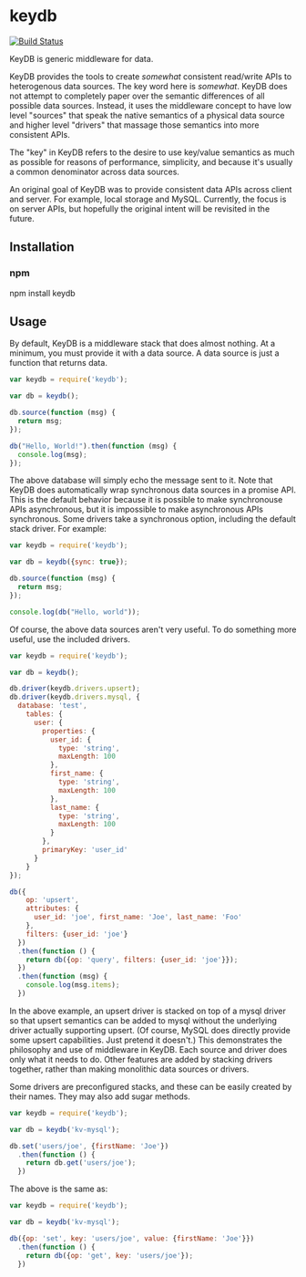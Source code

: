 keydb
=====

[![Build Status](https://secure.travis-ci.org/apto/keydb.png)](http://travis-ci.org/apto/keydb)

KeyDB is generic middleware for data.

KeyDB provides the tools to create *somewhat* consistent read/write APIs to
heterogenous data sources. The key word here is *somewhat*. KeyDB does not
attempt to completely paper over the semantic differences of all possible data
sources. Instead, it uses the middleware concept to have low level "sources"
that speak the native semantics of a physical data source and higher level
"drivers" that massage those semantics into more consistent APIs.

The "key" in KeyDB refers to the desire to use key/value semantics as much as
possible for reasons of performance, simplicity, and because it's usually a
common denominator across data sources.

An original goal of KeyDB was to provide consistent data APIs across client and
server. For example, local storage and MySQL. Currently, the focus is on server
APIs, but hopefully the original intent will be revisited in the future.

## Installation

### npm

npm install keydb

## Usage

By default, KeyDB is a middleware stack that does almost nothing. At a minimum,
you must provide it with a data source. A data source is just a function that
returns data.

```js
var keydb = require('keydb');

var db = keydb();

db.source(function (msg) {
  return msg;
});

db("Hello, World!").then(function (msg) {
  console.log(msg);
});
```

The above database will simply echo the message sent to it. Note that KeyDB
does automatically wrap synchronous data sources in a promise API. This is the
default behavior because it is possible to make synchronouse APIs asynchronous,
but it is impossible to make asynchronous APIs synchronous. Some drivers take
a synchronous option, including the default stack driver. For example:

```js
var keydb = require('keydb');

var db = keydb({sync: true});

db.source(function (msg) {
  return msg;
});

console.log(db("Hello, world"));
```

Of course, the above data sources aren't very useful. To do something more
useful, use the included drivers.

```js
var keydb = require('keydb');

var db = keydb();

db.driver(keydb.drivers.upsert);
db.driver(keydb.drivers.mysql, {
  database: 'test',
    tables: {
      user: {
        properties: {
          user_id: {
            type: 'string',
            maxLength: 100
          },
          first_name: {
            type: 'string',
            maxLength: 100
          },
          last_name: {
            type: 'string',
            maxLength: 100
          }
        },
        primaryKey: 'user_id'
      }
    }
});

db({
    op: 'upsert',
    attributes: {
      user_id: 'joe', first_name: 'Joe', last_name: 'Foo'
    },
    filters: {user_id: 'joe'}
  })
  .then(function () {
    return db({op: 'query', filters: {user_id: 'joe'}});
  })
  .then(function (msg) {
    console.log(msg.items);
  })
```

In the above example, an upsert driver is stacked on top of a mysql driver so
that upsert semantics can be added to mysql without the underlying driver
actually supporting upsert. (Of course, MySQL does directly provide some
upsert capabilities. Just pretend it doesn't.) This demonstrates the philosophy
and use of middleware in KeyDB. Each source and driver does only what it needs
to do. Other features are added by stacking drivers together, rather than
making monolithic data sources or drivers.

Some drivers are preconfigured stacks, and these can be easily created by their
names. They may also add sugar methods.

```js
var keydb = require('keydb');

var db = keydb('kv-mysql');

db.set('users/joe', {firstName: 'Joe'})
  .then(function () {
    return db.get('users/joe');
  })
```

The above is the same as:

```js
var keydb = require('keydb');

var db = keydb('kv-mysql');

db({op: 'set', key: 'users/joe', value: {firstName: 'Joe'}})
  .then(function () {
    return db({op: 'get', key: 'users/joe'});
  })
```